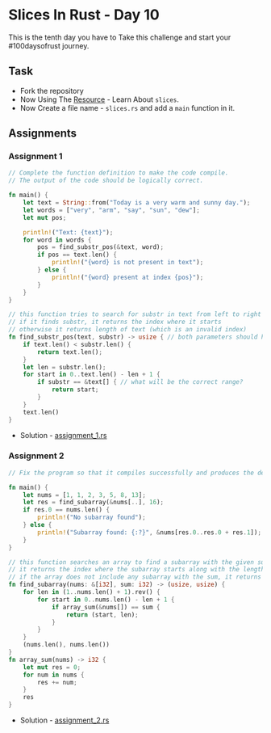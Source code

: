 # Slices In Rust - Day 10

This is the tenth day you have to Take this challenge and start your #100daysofrust journey.

## Task

- Fork the repository
- Now Using The [Resource](https://doc.rust-lang.org/book/ch04-03-slices.html) - Learn About `slices`.
- Now Create a file name - `slices.rs` and add a `main` function in it.

## Assignments

### Assignment 1

```rs
// Complete the function definition to make the code compile.
// The output of the code should be logically correct.

fn main() {
    let text = String::from("Today is a very warm and sunny day.");
    let words = ["very", "arm", "say", "sun", "dew"];
    let mut pos;

    println!("Text: {text}");
    for word in words {
        pos = find_substr_pos(&text, word);
        if pos == text.len() {
            println!("{word} is not present in text");
        } else {
            println!("{word} present at index {pos}");
        }
    }
}

// this function tries to search for substr in text from left to right
// if it finds substr, it returns the index where it starts
// otherwise it returns length of text (which is an invalid index)
fn find_substr_pos(text, substr) -> usize { // both parameters should have same data type
    if text.len() < substr.len() {
        return text.len();
    }
    let len = substr.len();
    for start in 0..text.len() - len + 1 {
        if substr == &text[] { // what will be the correct range?
            return start;
        }
    }
    text.len()
}
```

- Solution - [assignment_1.rs](./slices_assignment/assignment_1.rs)

### Assignment 2

```rs
// Fix the program so that it compiles successfully and produces the desired output.

fn main() {
    let nums = [1, 1, 2, 3, 5, 8, 13];
    let res = find_subarray(&nums[..], 16);
    if res.0 == nums.len() {
        println!("No subarray found");
    } else {
        println!("Subarray found: {:?}", &nums[res.0..res.0 + res.1]);
    }
}

// this function searches an array to find a subarray with the given sum
// it returns the index where the subarray starts along with the length of the subarray
// if the array does not include any subarray with the sum, it returns a tuple with length or array
fn find_subarray(nums: &[i32], sum: i32) -> (usize, usize) {
    for len in (1..nums.len() + 1).rev() {
        for start in 0..nums.len() - len + 1 {
            if array_sum(&nums[]) == sum {
                return (start, len);
            }
        }
    }
    (nums.len(), nums.len())
}
fn array_sum(nums) -> i32 {
    let mut res = 0;
    for num in nums {
        res += num;
    }
    res
}
```

- Solution - [assignment_2.rs](./slices_assignment/assignment_2.rs)